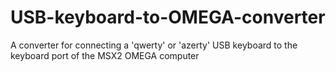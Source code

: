 # USB-keyboard-to-OMEGA-converter
A converter for connecting a 'qwerty' or 'azerty' USB keyboard to the keyboard port of the MSX2 OMEGA computer
